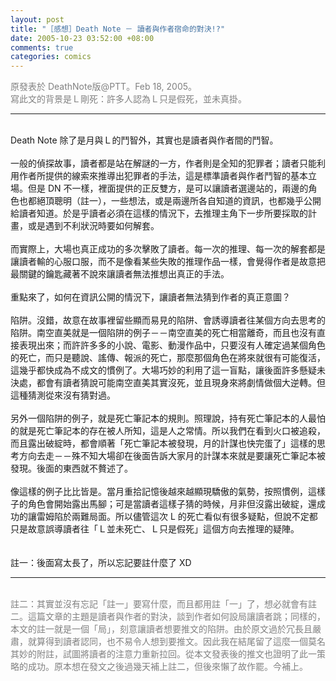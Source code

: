 ```yaml
--- 
layout: post
title: "［感想］Death Note － 讀者與作者宿命的對決!?"
date: 2005-10-23 03:52:00 +08:00
comments: true
categories: comics
---
```


<span style="color: gray">原發表於 DeathNote版@PTT。Feb 18, 2005。<br />寫此文的背景是Ｌ剛死：許多人認為Ｌ只是假死，並未真掛。</span><br /><hr><br />Death Note 除了是月與Ｌ的鬥智外，其實也是讀者與作者間的鬥智。<br /><br />一般的偵探故事，讀者都是站在解謎的一方，作者則是全知的犯罪者；讀者只能利用作者所提供的線索來推導出犯罪者的手法，這是標準讀者與作者鬥智的基本立場。但是 DN 不一樣，裡面提供的正反雙方，是可以讓讀者選邊站的，兩邊的角色也都絕頂聰明（註一），一些想法，或是兩邊所各自知道的資訊，也都幾乎公開給讀者知道。於是乎讀者必須在這樣的情況下，去推理主角下一步所要採取的計畫，或是遇到不利狀況時要如何解套。<br /><br />而實際上，大場也真正成功的多次擊敗了讀者。每一次的推理、每一次的解套都是讓讀者輸的心服口服，而不是像看某些失敗的推理作品一樣，會覺得作者是故意把最關鍵的鑰匙藏著不說來讓讀者無法推想出真正的手法。<br /><br />重點來了，如何在資訊公開的情況下，讓讀者無法猜到作者的真正意圖？<br /><br />陷阱。沒錯，故意在故事裡留些顯而易見的陷阱、會誘導讀者往某個方向去思考的陷阱。南空直美就是一個陷阱的例子－－南空直美的死亡相當離奇，而且也沒有直接表現出來；而許許多多的小說、電影、動漫作品中，只要沒有人確定過某個角色的死亡，而只是聽說、謠傳、報派的死亡，那麼那個角色在將來就很有可能復活，這幾乎都快成為不成文的慣例了。大場巧妙的利用了這一盲點，讓後面許多懸疑未決處，都會有讀者猜說可能南空直美其實沒死，並且現身來將劇情做個大逆轉。但這種猜測從來沒有猜對過。<br /><br />另外一個陷阱的例子，就是死亡筆記本的規則。照理說，持有死亡筆記本的人最怕的就是死亡筆記本的存在被人所知，這是人之常情。所以我們在看到火口被追殺，而且露出破綻時，都會順著「死亡筆記本被發現，月的計謀也快完蛋了」這樣的思考方向去走－－殊不知大場卻在後面告訴大家月的計謀本來就是要讓死亡筆記本被發現。後面的東西就不贅述了。<br /><br />像這樣的例子比比皆是。當月重拾記憶後越來越顯現驕傲的氣勢，按照慣例，這樣子的角色會開始露出馬腳；可是當讀者這樣子猜的時候，月非但沒露出破綻，還成功的讓雷姆陷於兩難局面。所以儘管這次 L 的死亡看似有很多疑點，但說不定都只是故意誤導讀者往「Ｌ並未死亡、Ｌ只是假死」這個方向去推理的疑陣。<br /><br /><br />註一：後面寫太長了，所以忘記要註什麼了 XD<br /><hr><br /><span style="color: gray">註二：其實並沒有忘記「註一」要寫什麼，而且都用註「一」了，想必就會有註二。這篇文章的主題是讀者與作者的對決，談到作者如何設局讓讀者跳；同樣的，本文的註一就是一個「局」，刻意讓讀者想要推文的陷阱。由於原文過於冗長且嚴肅，就算得到讀者認同，也不易令人想到要推文。因此我在結尾留了這麼一個莫名其妙的附註，試圖將讀者的注意力重新拉回。從本文發表後的推文也證明了此一策略的成功。原本想在發文之後過幾天補上註二，但後來懶了故作罷。今補上。</span>
